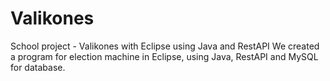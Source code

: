 # Valikones
School project - Valikones with Eclipse using Java and RestAPI
We created a program for election machine in Eclipse, using Java, RestAPI and MySQL for database.
